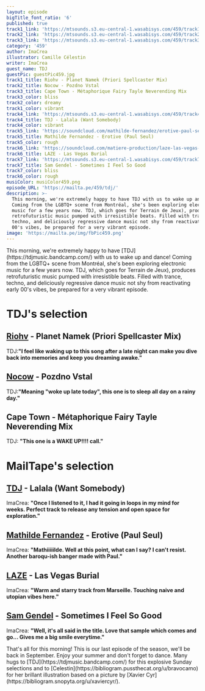 ```yaml
---
layout: episode
bigTitle_font_ratio: '6'
published: true
track1_link: 'https://mtsounds.s3.eu-central-1.wasabisys.com/459/track1.mp3'
track2_link: 'https://mtsounds.s3.eu-central-1.wasabisys.com/459/track2.mp3'
track3_link: 'https://mtsounds.s3.eu-central-1.wasabisys.com/459/track3.mp3'
category: '459'
author: ImaCrea
illustrator: Camille Célestin
writer: ImaCrea
guest_name: TDJ
guestPic: guestPic459.jpg
track1_title: Riohv - Planet Namek (Priori Spellcaster Mix)
track2_title: Nocow - Pozdno Vstal
track3_title: Cape Town - Métaphorique Fairy Tayle Neverending Mix
track3_color: bliss
track2_color: dreamy
track1_color: vibrant
track4_link: 'https://mtsounds.s3.eu-central-1.wasabisys.com/459/track4.mp3'
track4_title: TDJ - Lalala (Want Somebody)
track4_color: vibrant
track5_link: 'https://soundcloud.com/mathilde-fernandez/erotive-paul-seul-remix'
track5_title: Mathilde Fernandez - Erotive (Paul Seul)
track5_color: rough
track6_link: 'https://soundcloud.com/matiere-production/laze-las-vegas-burial-1'
track6_title: LAZE - Las Vegas Burial
track7_link: 'https://mtsounds.s3.eu-central-1.wasabisys.com/459/track7.mp3'
track7_title: Sam Gendel - Sometimes I Feel So Good
track7_color: bliss
track6_color: rough
musiColor: musiColor459.png
episode_URL: 'https://mailta.pe/459/tdj/'
description: >-
  This morning, we're extremely happy to have TDJ with us to wake up and dance!
  Coming from the LGBTQ+ scene from Montréal, she's been exploring electronic
  music for a few years now. TDJ, which goes for Terrain de Jeux), produces
  retrofuturistic music pumped with irresistible beats. Filled with trance,
  techno, and deliciously regressive dance music not shy from reactivating early
  00's vibes, be prepared for a very vibrant episode.
image: 'https://mailta.pe/img/fbPic459.png'
---
```


<p id="introduction">This morning, we're extremely happy to have [TDJ](https://tdjmusic.bandcamp.com/) with us to wake up and dance! Coming from the LGBTQ+ scene from Montréal, she's been exploring electronic music for a few years now. TDJ, which goes for Terrain de Jeux), produces retrofuturistic music pumped with irresistible beats. Filled with trance, techno, and deliciously regressive dance music not shy from reactivating early 00's vibes, be prepared for a very vibrant episode.</p>

# TDJ's selection

## [Riohv](https://latenightburners.bandcamp.com/album/places-ive-been) - Planet Namek (Priori Spellcaster Mix)
TDJ:**"**I feel like waking up to this song after a late night can make you dive back into memories and keep you dreaming awake.**"**

## [Nocow](https://turborecordings.bandcamp.com/album/alone) - Pozdno Vstal 
TDJ:**"**Meaning "woke up late today", this one is to sleep all day on a rainy day.**"**

## Cape Town - Métaphorique Fairy Tayle Neverending Mix
TDJ: **"**This one is a WAKE UP!!!! call.**"**

# MailTape's selection

## [TDJ](https://tdjmusic.bandcamp.com/) - Lalala (Want Somebody)
ImaCrea: **"**Once I listened to it, I had it going in loops in my mind for weeks. Perfect track to release any tension and open space for exploration.**"**

## [Mathilde Fernandez](https://mathildefernandez.bandcamp.com/) - Erotive (Paul Seul)
ImaCrea: **"**Mathiiiiilde. Well at this point, what can I say? I can't resist. Another baroqu-ish banger made with Paul.**"**

## [LAZE](https://soundcloud.com/laze_music) - Las Vegas Burial
ImaCrea: **"**Warm and starry track from Marseille. Touching naive and utopian vibes here.**"**

## [Sam Gendel](https://samgendel.bandcamp.com/album/fresh-bread) - Sometimes I Feel So Good
ImaCrea: **"**Well, it's all said in the title. Love that sample which comes and go... Gives me a big smile everytime.**"** 

<p id="outroduction"> That's all for this morning! This is our last episode of the season, we'll be back in September. Enjoy your summer and don't forget to dance. Many hugs to [TDJ](https://tdjmusic.bandcamp.com/) for this explosive Sunday selections and to [Celestin](https://bibliogram.pussthecat.org/u/bravocamo) for her brillant illustration based on a picture by [Xavier Cyr](https://bibliogram.snopyta.org/u/xaviercyr/).</p>
